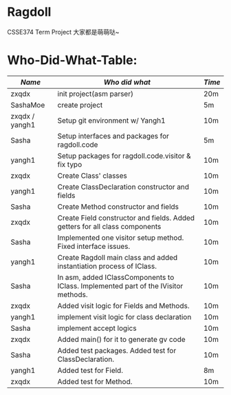 # Ragdoll
CSSE374 Term Project
大家都是萌萌哒~

# Who-Did-What-Table:
| *Name*         | *Who did what*                                                                      | *Time* |
|----------------|-------------------------------------------------------------------------------------|--------|
| zxqdx          | init project(asm parser)                                                            | 20m    |
| SashaMoe       | create project                                                                      | 5m     |
| zxqdx / yangh1 | Setup git environment w/ Yangh1                                                     | 10m    |
| Sasha          | Setup interfaces and packages for ragdoll.code                                      | 5m     |
| yangh1         | Setup packages for ragdoll.code.visitor & fix typo                                  | 10m    |
| zxqdx          | Create Class' classes                                                               | 10m    |
| yangh1         | Create ClassDeclaration constructor and fields                                      | 10m    |
| Sasha          | Create Method constructor and fields                                                | 10m    |
| zxqdx          | Create Field constructor and fields. Added getters for all class components         | 10m    |
| Sasha          | Implemented one visitor setup method. Fixed interface issues.                       | 10m    |
| yangh1         | Create Ragdoll main class and added instantiation process of IClass.                | 10m    |
| Sasha          | In asm, added IClassComponents to IClass. Implemented part of the IVisitor methods. | 10m    |
| zxqdx          | Added visit logic for Fields and Methods.                                           | 10m    |
| yangh1         | implement visit logic for class declaration                                         | 10m    |
| Sasha          | implement accept logics                                                             | 10m    |
| zxqdx          | Added main() for it to generate gv code                                             | 10m    |
| Sasha          | Added test packages. Added test for ClassDeclaration.                               | 10m    |
| yangh1         | Added test for Field.                                                               | 8m     |
| zxqdx          | Added test for Method.                                                              | 10m    |